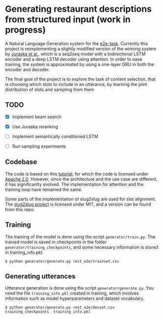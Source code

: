 # Generating restaurant descriptions from structured input (work in progress)

A Natural Language Generation system for the [e2e-task](http://www.macs.hw.ac.uk/InteractionLab/E2E/). Currently this project is reimplementing a slightly modified version of the winning system by [Juraska et al.](https://arxiv.org/abs/1805.06553), which is a seq2seq model with a bidirectional LSTM encoder and a deep LSTM decoder using attention. In order to ease training, the system is approximated by using a one-layer GRU in both the encoder and decoder.

The final goal of the project is to explore the task of content selection, that is choosing which slots to include in an utterance, by learning the joint distribution of slots and sampling from them

## TODO
- [x] Implement beam search
- [x] Use Juraska reranking
- [ ] Implement semantically conditioned LSTM
- [ ] Run sampling experiments


## Codebase

The code is based on this [tutorial](https://www.tensorflow.org/tutorials/text/nmt_with_attention), for which the code is licensed under [Apache 2.0](https://www.apache.org/licenses/LICENSE-2.0). However, since the architecture and the use case are different, it has significanlty evolved. The implementation for attention and the training loop have remained the same.

Some parts of the implementation of slug2slug are used for slot alignment. The [slug2slug project](https://github.com/jjuraska/slug2slug) is licensed under MIT, and a version can be found from this repo.

## Training

The training of the model is done using the script `generator/train.py`. The trained model is saved in checkpoints in the folder `generator/training_checkpoints`, and some necessary information is stored in training_info.pkl.

```
$ python generator/generate.py rest_e2e/trainset.csv
```


## Generating utterances

Utterance generation is done using the script `generator/generate.py`. You need the file `training_info.pkl` created in training, which involves information such as model hyperparameters and dataset vocabulary.

```
$ python generator/generate.py rest_e2e/devset.csv training_checkpoints  training_info.pkl
```
